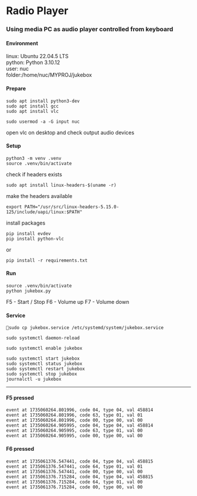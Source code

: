 # Radio Player
### Using media PC as audio player controlled from keyboard


#### Environment
linux: Ubuntu 22.04.5 LTS  
python: Python 3.10.12  
user: nuc  
folder:/home/nuc/MYPROJ/jukebox

#### Prepare

```
sudo apt install python3-dev
sudo apt install gcc
sudo apt install vlc

sudo usermod -a -G input nuc
```

open vlc on desktop and check output audio devices 

#### Setup

```
python3 -m venv .venv
source .venv/bin/activate
```
  
check if headers exists
```
sudo apt install linux-headers-$(uname -r)
```
  
make the headers available
```
export PATH="/usr/src/linux-headers-5.15.0-125/include/uapi/linux:$PATH"
```
  
install packages
```
pip install evdev
pip install python-vlc

```
or
```
pip install -r requirements.txt
```


#### Run

```
source .venv/bin/activate
python jukebox.py
```

F5 - Start / Stop
F6 - Volume up
F7 - Volume down


#### Service

```
sudo cp jukebox.service /etc/systemd/system/jukebox.service

sudo systemctl daemon-reload 

sudo systemctl enable jukebox 
```


```
sudo systemctl start jukebox 
sudo systemctl status jukebox 
sudo systemctl restart jukebox
sudo systemctl stop jukebox
journalctl -u jukebox
```



---------------



#### F5 pressed

```
event at 1735060264.801996, code 04, type 04, val 458814
event at 1735060264.801996, code 63, type 01, val 01
event at 1735060264.801996, code 00, type 00, val 00
event at 1735060264.905995, code 04, type 04, val 458814
event at 1735060264.905995, code 63, type 01, val 00
event at 1735060264.905995, code 00, type 00, val 00
```

#### F6 pressed

```
event at 1735061376.547441, code 04, type 04, val 458815
event at 1735061376.547441, code 64, type 01, val 01
event at 1735061376.547441, code 00, type 00, val 00
event at 1735061376.715284, code 04, type 04, val 458815
event at 1735061376.715284, code 64, type 01, val 00
event at 1735061376.715284, code 00, type 00, val 00
```
